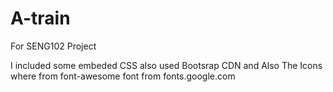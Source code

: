 # A-train
For SENG102 Project 

I included some embeded CSS 
also used Bootsrap CDN 
and Also The Icons where from font-awesome 
font from fonts.google.com
